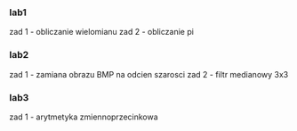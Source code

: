 ### lab1
zad 1 - obliczanie wielomianu
zad 2 - obliczanie pi

### lab2
zad 1 - zamiana obrazu BMP na odcien szarosci
zad 2 - filtr medianowy 3x3

### lab3
zad 1 - arytmetyka zmiennoprzecinkowa
